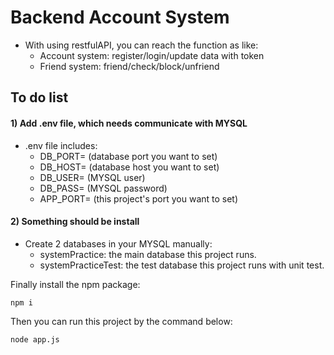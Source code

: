 # Backend Account System

* With using restfulAPI, you can reach the function as like:
    * Account system: register/login/update data with token
    * Friend system: friend/check/block/unfriend

## To do list

#### 1) Add .env file, which needs communicate with MYSQL

* .env file includes:
    * DB_PORT= (database port you want to set)
    * DB_HOST= (database host you want to set)
    * DB_USER= (MYSQL user)
    * DB_PASS= (MYSQL password)
    * APP_PORT= (this project's port you want to set)

#### 2) Something should be install

* Create 2 databases in your MYSQL manually:
    * systemPractice: the main database this project runs.
    * systemPracticeTest: the test database this project runs with unit test.

Finally install the npm package:
```
npm i
```

Then you can run this project by the command below:
```
node app.js
```

